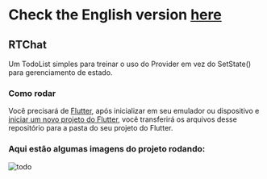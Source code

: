 # Check the English version <a href="README.md">here</a>

## RTChat

Um TodoList simples para treinar o uso do Provider em vez do SetState() para gerenciamento de estado.

### Como rodar

Você precisará de <a href="https://docs.flutter.dev/get-started/install">Flutter</a>, após inicializar em seu emulador ou dispositivo e 
<a href="https://docs .flutter.dev/get-started/codelab">iniciar um novo projeto do Flutter</a>, você transferirá os arquivos desse repositório
para a pasta do seu projeto do Flutter.

### Aqui estão algumas imagens do projeto rodando:

![todo](https://user-images.githubusercontent.com/113607857/196443679-c59bbc28-b4e6-41a1-bb13-04fe3dffe0d5.gif)

